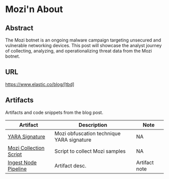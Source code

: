 # Mozi'n About

## Abstract
The Mozi botnet is an ongoing malware campaign targeting unsecured and vulnerable networking devices. This post will showcase the analyst journey of collecting, analyzing, and operationalizing threat data from the Mozi botnet.

## URL
https://www.elastic.co/blog/[tbd]

## Artifacts
Artifacts and code snippets from the blog post.

| Artifact | Description | Note |
| - | - | - |
| [YARA Signature](./mozi-obfuscation-technique.yara) | Mozi obfuscation technique YARA signature | NA |
| [Mozi Collection Script](./collection-script.sh) | Script to collect Mozi samples | NA |
| [Ingest Node Pipeline](./ingest-pipeline.yml) | Artifact desc. | Artifact note |
